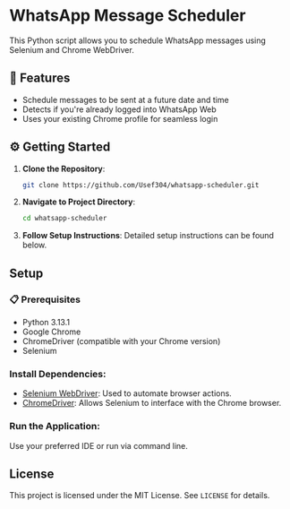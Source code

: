 # WhatsApp Message Scheduler

This Python script allows you to schedule WhatsApp messages using Selenium and Chrome WebDriver. 


## 🚀 Features
- Schedule messages to be sent at a future date and time
- Detects if you're already logged into WhatsApp Web
- Uses your existing Chrome profile for seamless login


## ⚙️ Getting Started

1. **Clone the Repository**:
    ```bash
    git clone https://github.com/Usef304/whatsapp-scheduler.git
    ```

2. **Navigate to Project Directory**:
    ```bash
    cd whatsapp-scheduler
    ```

3. **Follow Setup Instructions**: Detailed setup instructions can be found below.
   
## Setup

### 📋 Prerequisites
- Python 3.13.1
- Google Chrome
- ChromeDriver (compatible with your Chrome version)
- Selenium

### Install Dependencies:
- [Selenium WebDriver](https://www.selenium.dev/documentation/en/webdriver/driver_requirements/): Used to automate browser actions.
- [ChromeDriver](https://sites.google.com/a/chromium.org/chromedriver/): Allows Selenium to interface with the Chrome browser.

### Run the Application:
Use your preferred IDE or run via command line.

## License

This project is licensed under the MIT License. See `LICENSE` for details.
